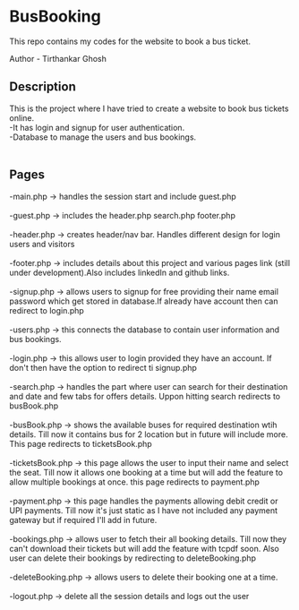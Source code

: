 # BusBooking
This repo contains my codes for the website to book a bus ticket.

Author - Tirthankar Ghosh
## Description
This is the project where I have tried to create a website to book bus tickets online.<br>
-It has login and signup for user authentication.<br>
-Database to manage the users and bus bookings.<br><br>

## Pages
-main.php -> handles the session start and include guest.php<br><br>
-guest.php -> includes the header.php search.php footer.php<br><br>
-header.php -> creates header/nav bar. Handles different design for login users and visitors<br><br>
-footer.php -> includes details about this project and various pages link (still under development).Also includes linkedIn and github links.<br><br>
-signup.php -> allows users to signup for free providing their name email password which get stored in database.If already have account then can redirect to login.php <br><br>
-users.php -> this connects the database to contain user information and bus bookings.<br><br>
-login.php -> this allows user to login provided they have an account. If don't then have the option to redirect ti signup.php<br><br>
-search.php -> handles the part where user can search for their destination and date and few tabs for offers details. Uppon hitting search redirects to busBook.php<br><br>
-busBook.php -> shows the available buses for required destination wtih details. Till now it contains bus for 2 location but in future will include more. This page redirects to ticketsBook.php<br><br>
-ticketsBook.php -> this page allows the user to input their name and select the seat. Till now it allows one booking at a time but will add the feature to allow multiple bookings at once. this page redirects to payment.php<br><br>
-payment.php -> this page handles the payments allowing debit credit or UPI payments. Till now it's just static as I have not included any payment gateway but if required I'll add in future.<br><br>
-bookings.php -> allows user to fetch their all booking details. Till now they can't download their tickets but will add the feature with tcpdf soon. Also user can delete their bookings by redirecting to deleteBooking.php<br><br>
-deleteBooking.php -> allows users to delete their booking one at a time.<br><br>
-logout.php -> delete all the session details and logs out the user<br><br>